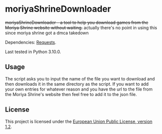 # moriyaShrineDownloader
~~moriyaShrineDownloader - a tool to help you download games from the Moriya Shrine website without waiting.~~
actually there's no point in using this since moriya shrine got a dmca takedown

Dependencies: [Requests](https://docs.python-requests.org/en/latest/).

Last tested in Python 3.10.0.
## Usage
The script asks you to input the name of the file you want to download and then downloads it in the same directory as the script. If you want to add your own entries for whatever reason and you have the url to the file from the Moriya Shrine's website then feel free to add it to the json file.
## License 
This project is licensed under the [European Union Public License, version 1.2](https://joinup.ec.europa.eu/collection/eupl/eupl-text-eupl-12).
